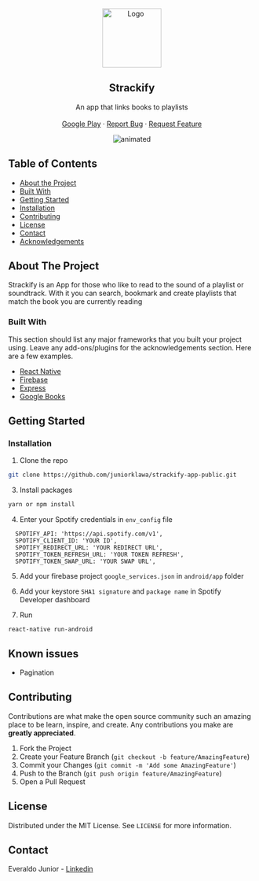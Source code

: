 <!-- PROJECT LOGO -->
<br />
<p align="center">
 <a href="https://i.imgur.com/qJfD1cr.png">
    <img src="https://i.imgur.com/qJfD1cr.png" alt="Logo" height="120">
  </a>

 <h2 align="center">Strackify</h2>

  <p align="center">
     An app that links books to playlists
</a>
    <br />
    <br />
     <a href="https://strackify.com">Google Play</a>
    ·
    <a href="https://github.com/juniorklawa/strackify-app-public/issues">Report Bug</a>
    ·
    <a href="https://github.com/juniorklawa/DoggoBot/strackify-app-public">Request Feature</a
  </p>
</p>

<p align="center">
 <img src="https://i.imgur.com/CWYlqfD.gif" alt="animated">
</p>



<!-- TABLE OF CONTENTS -->
## Table of Contents

* [About the Project](#about-the-project)
 * [Built With](#built-with)
* [Getting Started](#getting-started)
* [Installation](#installation)
* [Contributing](#contributing)
* [License](#license)
* [Contact](#contact)
* [Acknowledgements](#acknowledgements)



<!-- ABOUT THE PROJECT -->
## About The Project


Strackify is an App for those who like to read to the sound of a playlist or soundtrack. With it you can search, bookmark and create playlists that match the book you are currently reading

### Built With
This section should list any major frameworks that you built your project using. Leave any add-ons/plugins for the acknowledgements section. Here are a few examples.
* [React Native](https://reactnative.dev/)
* [Firebase](https://firebase.google.com/)
* [Express](https://expressjs.com/)
* [Google Books](https://books.google.com.br/)


<!-- GETTING STARTED -->
## Getting Started

### Installation

1. Clone the repo
```sh
git clone https://github.com/juniorklawa/strackify-app-public.git
```
3. Install packages
```sh
yarn or npm install
```
4. Enter your Spotify credentials in `env_config` file
```JS
  SPOTIFY_API: 'https://api.spotify.com/v1',
  SPOTIFY_CLIENT_ID: 'YOUR ID',
  SPOTIFY_REDIRECT_URL: 'YOUR REDIRECT URL',
  SPOTIFY_TOKEN_REFRESH_URL: 'YOUR TOKEN REFRESH',
  SPOTIFY_TOKEN_SWAP_URL: 'YOUR SWAP URL',
```
5. Add your firebase project `google_services.json` in `android/app` folder

6. Add your keystore `SHA1 signature` and `package name` in Spotify Developer dashboard

5. Run 
```JS
react-native run-android
```

<!-- ROADMAP -->
## Known issues

 - Pagination

<!-- CONTRIBUTING -->
## Contributing

Contributions are what make the open source community such an amazing place to be learn, inspire, and create. Any contributions you make are **greatly appreciated**.

1. Fork the Project
2. Create your Feature Branch (`git checkout -b feature/AmazingFeature`)
3. Commit your Changes (`git commit -m 'Add some AmazingFeature'`)
4. Push to the Branch (`git push origin feature/AmazingFeature`)
5. Open a Pull Request



<!-- LICENSE -->
## License

Distributed under the MIT License. See `LICENSE` for more information.



<!-- CONTACT -->
## Contact

Everaldo Junior - [Linkedin](https://www.linkedin.com/in/everaldojuniorklawa/)
